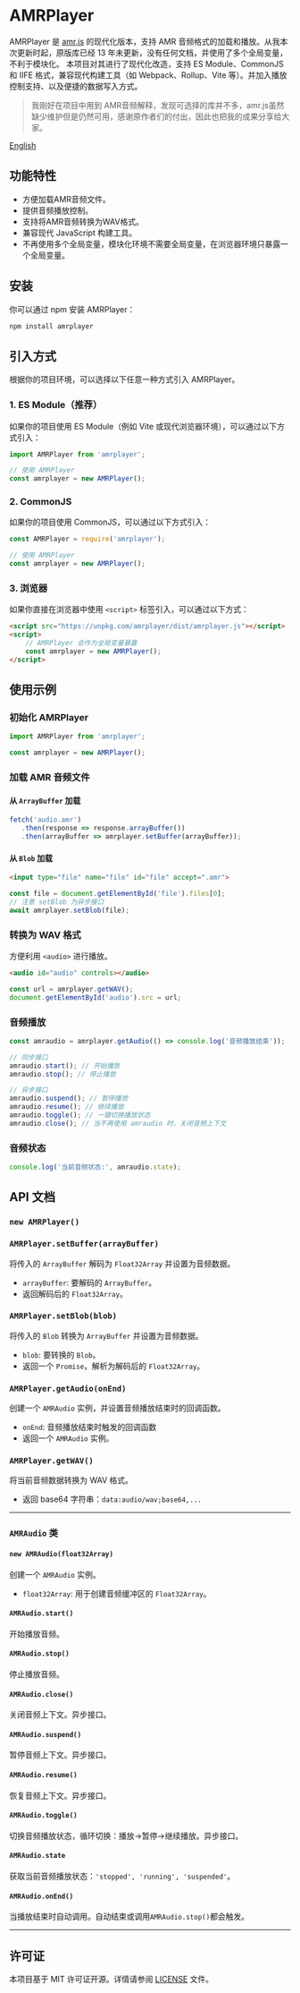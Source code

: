 # AMRPlayer

AMRPlayer 是 [amr.js](https://github.com/jpemartins/amr.js) 的现代化版本，支持 AMR 音频格式的加载和播放。从我本次更新时起，原版库已经 13 年未更新，没有任何文档，并使用了多个全局变量，不利于模块化。
本项目对其进行了现代化改造，支持 ES Module、CommonJS 和 IIFE 格式，兼容现代构建工具（如 Webpack、Rollup、Vite 等）。并加入播放控制支持、以及便捷的数据写入方式。

> 我刚好在项目中用到 AMR音频解释，发现可选择的库并不多，amr.js虽然缺少维护但是仍然可用，感谢原作者们的付出，因此也把我的成果分享给大家。

[English](./README.md)

## 功能特性

- 方便加载AMR音频文件。
- 提供音频播放控制。
- 支持将AMR音频转换为WAV格式。
- 兼容现代 JavaScript 构建工具。
- 不再使用多个全局变量，模块化环境不需要全局变量，在浏览器环境只暴露一个全局变量。

## 安装

你可以通过 npm 安装 AMRPlayer：

```bash
npm install amrplayer
```

## 引入方式

根据你的项目环境，可以选择以下任意一种方式引入 AMRPlayer。

### 1. ES Module（推荐）

如果你的项目使用 ES Module（例如 Vite 或现代浏览器环境），可以通过以下方式引入：

```javascript
import AMRPlayer from 'amrplayer';

// 使用 AMRPlayer
const amrplayer = new AMRPlayer();
```

### 2. CommonJS

如果你的项目使用 CommonJS，可以通过以下方式引入：

```javascript
const AMRPlayer = require('amrplayer');

// 使用 AMRPlayer
const amrplayer = new AMRPlayer();
```

### 3. 浏览器

如果你直接在浏览器中使用 `<script>` 标签引入，可以通过以下方式：

```html
<script src="https://unpkg.com/amrplayer/dist/amrplayer.js"></script>
<script>
    // AMRPlayer 会作为全局变量暴露
    const amrplayer = new AMRPlayer();
</script>
```

## 使用示例

### 初始化 AMRPlayer

```javascript
import AMRPlayer from 'amrplayer';

const amrplayer = new AMRPlayer();
```

### 加载 AMR 音频文件

#### 从 `ArrayBuffer` 加载

```javascript
fetch('audio.amr')
   .then(response => response.arrayBuffer())
   .then(arrayBuffer => amrplayer.setBuffer(arrayBuffer));
```

#### 从 `Blob` 加载

```html
<input type="file" name="file" id="file" accept=".amr">
```

```javascript
const file = document.getElementById('file').files[0];
// 注意 setBlob 为异步接口
await amrplayer.setBlob(file);
```

### 转换为 WAV 格式

方便利用 `<audio>` 进行播放。

```html
<audio id="audio" controls></audio>
```

```javascript
const url = amrplayer.getWAV();
document.getElementById('audio').src = url;
```

### 音频播放

```javascript
const amraudio = amrplayer.getAudio(() => console.log('音频播放结束'));

// 同步接口
amraudio.start(); // 开始播放
amraudio.stop(); // 停止播放

// 异步接口
amraudio.suspend(); // 暂停播放
amraudio.resume(); // 继续播放
amraudio.toggle(); // 一键切换播放状态
amraudio.close(); // 当不再使用 amraudio 时，关闭音频上下文
```

### 音频状态

```javascript
console.log('当前音频状态:', amraudio.state);
```

## API 文档

### `new AMRPlayer()`

### `AMRPlayer.setBuffer(arrayBuffer)`

将传入的 `ArrayBuffer` 解码为 `Float32Array` 并设置为音频数据。

- `arrayBuffer`: 要解码的 `ArrayBuffer`。
- 返回解码后的 `Float32Array`。

### `AMRPlayer.setBlob(blob)`

将传入的 `Blob` 转换为 `ArrayBuffer` 并设置为音频数据。

- `blob`: 要转换的 `Blob`。
- 返回一个 `Promise`，解析为解码后的 `Float32Array`。

### `AMRPlayer.getAudio(onEnd)`

创建一个 `AMRAudio` 实例，并设置音频播放结束时的回调函数。

- `onEnd`: 音频播放结束时触发的回调函数
- 返回一个 `AMRAudio` 实例。

### `AMRPlayer.getWAV()`

将当前音频数据转换为 WAV 格式。

- 返回 base64 字符串：`data:audio/wav;base64,...`

---

### `AMRAudio` 类

#### `new AMRAudio(float32Array)`

创建一个 `AMRAudio` 实例。

- `float32Array`: 用于创建音频缓冲区的 `Float32Array`。

#### `AMRAudio.start()`

开始播放音频。

#### `AMRAudio.stop()`

停止播放音频。

#### `AMRAudio.close()`

关闭音频上下文。异步接口。

#### `AMRAudio.suspend()`

暂停音频上下文。异步接口。

#### `AMRAudio.resume()`

恢复音频上下文。异步接口。

#### `AMRAudio.toggle()`

切换音频播放状态，循环切换：播放->暂停->继续播放。异步接口。

#### `AMRAudio.state`

获取当前音频播放状态：`'stopped', 'running', 'suspended'`。

#### `AMRAudio.onEnd()`

当播放结束时自动调用。自动结束或调用`AMRAudio.stop()`都会触发。

---

## 许可证

本项目基于 MIT 许可证开源。详情请参阅 [LICENSE](LICENSE) 文件。

